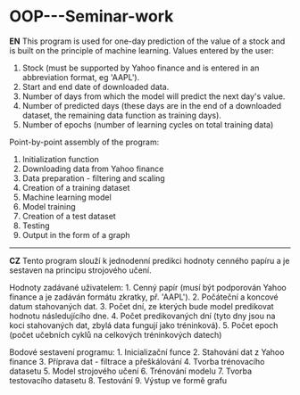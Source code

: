 # OOP---Seminar-work

**EN**
This program is used for one-day prediction of the value of a stock and is built on the principle of machine learning.
Values entered by the user: 
1. Stock (must be supported by Yahoo finance and is entered in an abbreviation format, eg 'AAPL').
2. Start and end date of downloaded data.
3. Number of days from which the model will predict the next day's value.
4. Number of predicted days (these days are in the end of a downloaded dataset, the remaining data function as training days).
5. Number of epochs (number of learning cycles on total training data)

Point-by-point assembly of the program: 
1. Initialization function
2. Downloading data from Yahoo finance
3. Data preparation - filtering and scaling
4. Creation of a training dataset
5. Machine learning model
6. Model training
7. Creation of a test dataset
8. Testing
9. Output in the form of a graph


********************************************************************************************************************************************************************

**CZ**
Tento program slouží k jednodenní predikci hodnoty cenného papíru a je sestaven na principu strojového učení.

Hodnoty zadávané uživatelem: 1. Cenný papír (musí být podporován Yahoo finance a je zadáván formátu zkratky, př. 'AAPL').
                             2. Počáteční a koncové datum stahovaných dat.
                             3. Počet dní, ze kterých bude model predikovat hodnotu následujícího dne.
                             4. Počet predikovaných dní (tyto dny jsou na koci stahovaných dat, zbylá data fungují jako tréninková).
                             5. Počet epoch (počet učebních cyklů na celkových tréninkových datech)

Bodové sestavení programu: 1. Inicializační funce
                           2. Stahování dat z Yahoo finance
                           3. Příprava dat - filtrace a přeškálování
                           4. Tvorba trénovacího datasetu
                           5. Model strojového učení
                           6. Trénování modelu
                           7. Tvorba testovacího datasetu
                           8. Testování
                           9. Výstup ve formě grafu
